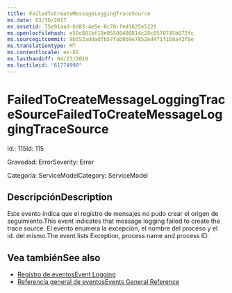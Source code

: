 ```yaml
---
title: FailedToCreateMessageLoggingTraceSource
ms.date: 03/30/2017
ms.assetid: 75e91aad-6d83-4e5e-8c70-fed1625e522f
ms.openlocfilehash: e50c881bf10e05508408814c28c8570745b672fc
ms.sourcegitcommit: 9b552addadfb57fab0b9e7852ed4f1f1b8a42f8e
ms.translationtype: MT
ms.contentlocale: es-ES
ms.lasthandoff: 04/23/2019
ms.locfileid: "61774990"
---
```

# <a name="failedtocreatemessageloggingtracesource"></a><span data-ttu-id="72301-102">FailedToCreateMessageLoggingTraceSource</span><span class="sxs-lookup"><span data-stu-id="72301-102">FailedToCreateMessageLoggingTraceSource</span></span>
<span data-ttu-id="72301-103">Id.: 115</span><span class="sxs-lookup"><span data-stu-id="72301-103">Id: 115</span></span>  
  
 <span data-ttu-id="72301-104">Gravedad: Error</span><span class="sxs-lookup"><span data-stu-id="72301-104">Severity: Error</span></span>  
  
 <span data-ttu-id="72301-105">Categoría: ServiceModel</span><span class="sxs-lookup"><span data-stu-id="72301-105">Category: ServiceModel</span></span>  
  
## <a name="description"></a><span data-ttu-id="72301-106">Descripción</span><span class="sxs-lookup"><span data-stu-id="72301-106">Description</span></span>  
 <span data-ttu-id="72301-107">Este evento indica que el registro de mensajes no pudo crear el origen de seguimiento.</span><span class="sxs-lookup"><span data-stu-id="72301-107">This event indicates that message logging failed to create the trace source.</span></span> <span data-ttu-id="72301-108">El evento enumera la excepción, el nombre del proceso y el id. del mismo.</span><span class="sxs-lookup"><span data-stu-id="72301-108">The event lists Exception, process name and process ID.</span></span>  
  
## <a name="see-also"></a><span data-ttu-id="72301-109">Vea también</span><span class="sxs-lookup"><span data-stu-id="72301-109">See also</span></span>

- [<span data-ttu-id="72301-110">Registro de eventos</span><span class="sxs-lookup"><span data-stu-id="72301-110">Event Logging</span></span>](../../../../../docs/framework/wcf/diagnostics/event-logging/index.md)
- [<span data-ttu-id="72301-111">Referencia general de eventos</span><span class="sxs-lookup"><span data-stu-id="72301-111">Events General Reference</span></span>](../../../../../docs/framework/wcf/diagnostics/event-logging/events-general-reference.md)
